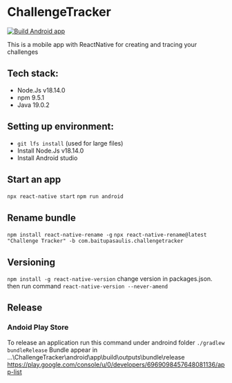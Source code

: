 # ChallengeTracker
[![Build Android app](https://github.com/valentk777/ChallengeTracker/actions/workflows/main.yml/badge.svg?branch=main)](https://github.com/valentk777/ChallengeTracker/actions/workflows/main.yml)

This is a mobile app with ReactNative for creating and tracing your challenges

## Tech stack:

- Node.Js v18.14.0
- npm 9.5.1
- Java 19.0.2

## Setting up environment:

- `git lfs install` (used for large files)
- Install Node.Js v18.14.0
- Install Android studio

## Start an app

`npx react-native start`
`npm run android`

## Rename bundle
`npm install react-native-rename -g`
`npx react-native-rename@latest "Challenge Tracker" -b com.baitupasaulis.challengetracker`

## Versioning
`npm install -g react-native-version`
change version in packages.json. then run command
`react-native-version --never-amend`

## Release

### Andoid Play Store
To release an application run this command under androind folder
`./gradlew bundleRelease`
Bundle appear in ...\ChallengeTracker\android\app\build\outputs\bundle\release
https://play.google.com/console/u/0/developers/6969098457648081136/app-list
